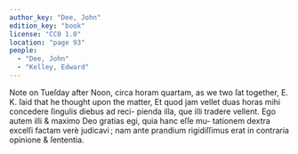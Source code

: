 ```yaml
---
author_key: "Dee, John"
edition_key: "book"
license: "CC0 1.0"
location: "page 93"
people:
  - "Dee, John"
  - "Kelley, Edward"
---
```

Note on Tueſday after Noon, circa horam quartam, as we two ſat together, E. K. ſaid that
he thought upon the matter, Et quod jam vellet duas horas mihi concedere ſingulis diebus ad reci-
pienda illa, que illi tradere vellent.  Ego autem illi & maximo Deo gratias egi, quia hanc eſſe mu-
tationem dextra excelſi factam verè judicavi ; nam ante prandium rigidiſſimus erat in contraria
opinione & ſententia.
